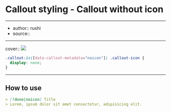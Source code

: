 

# Callout styling - Callout without icon

---

- author:: rushi
- source::

---

cover:: ![](https://i.imgur.com/qVSE6Vp.png)

```css
.callout:is([data-callout-metadata="noicon"]) .callout-icon {
  display: none;
}
```

---

## How to use

```md
> [!done|noicon] Title
> Lorem, ipsum dolor sit amet consectetur, adipisicing elit.
```
